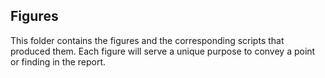 ## Figures

This folder contains the figures and the corresponding scripts that produced them. Each figure will serve a unique purpose to convey a point or finding in the report. 
